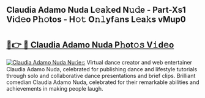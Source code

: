 ## Claudia Adamo Nuda L𝚎a𝚔ed N𝚞𝚍e - Part-Xs1 Vi𝚍𝚎o P𝚑𝚘tos - H𝚘𝚝 O𝚗𝚕yf𝚊ns L𝚎a𝚔s vMup0

# <h2><a href="http://kf5k9qo.oniu.top/?m=Claudia+Adamo+Nuda">🔗👉 🔴 Claudia Adamo Nuda P𝚑ot𝚘𝚜 V𝚒d𝚎o</a></h2>

[![Claudia Adamo Nuda Nu𝚍e𝚜](https://i.imgur.com/0qMVB7G.gif)](http://kf5k9qo.oniu.top/?m=Claudia+Adamo+Nuda)
Virtual dance creator and web entertainer Claudia Adamo Nuda, celebrated for publishing dance and lifestyle tutorials through solo and collaborative dance presentations and brief clips. Brilliant comedian Claudia Adamo Nuda, celebrated for their remarkable abilities and achievements in making people laugh.  

